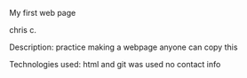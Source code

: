 My first web page

chris c.

Description:
practice making a webpage
anyone can copy this

Technologies used:
html and git was used
no contact info
